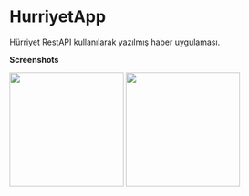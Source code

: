 # HurriyetApp
Hürriyet RestAPI kullanılarak yazılmış haber uygulaması. 

<b>Screenshots</b>

<div>
    <img src="https://user-images.githubusercontent.com/34286384/49547371-8bbd9900-f8f3-11e8-9b9f-b757d67679af.jpeg" width="200px"</img> 
    <img src="https://user-images.githubusercontent.com/34286384/49547426-b0197580-f8f3-11e8-8b27-f558dc757624.jpeg" width="200px"</img> 
</div>
